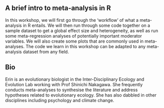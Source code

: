 ## A brief intro to meta-analysis in R
In this workshop, we will first go through the ‘workflow’ of what a meta-analysis in R entails. We will then run through some code together on a sample dataset to get a global effect size and heterogeneity, as well as run some meta-regression analyses of potentially important moderator variables. We will also create some plots that are commonly used in meta-analyses. The code we learn in this workshop can be adapted to any meta-analysis dataset from any field. 

## Bio
Erin is an evolutionary biologist in the Inter-Disciplinary Ecology and Evolution Lab working with Prof Shinichi Nakagawa. She frequently conducts meta-analyses to synthesise the literature and address hypotheses related to evolutionary ecology. She has also dabbled in other disciplines including psychology and climate change. 

 
